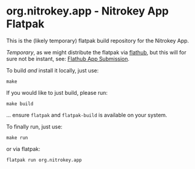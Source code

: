 # org.nitrokey.app - Nitrokey App Flatpak

This is the (likely temporary) flatpak build repository for the Nitrokey App.

*Temporary*, as we might distribute the flatpak via [flathub](https://flathub.com), but
this will for sure not be instant, see: [Flathub App Submission](https://github.com/flathub/flathub/wiki/App-Submission).

To build *and* install it locally, just use:
```
make
```

If you would like to just build, please run:
```
make build
```

... ensure `flatpak` and `flatpak-build` is available on your system.

To finally run, just use:
```
make run
```
or via flatpak:
```
flatpak run org.nitrokey.app
```

